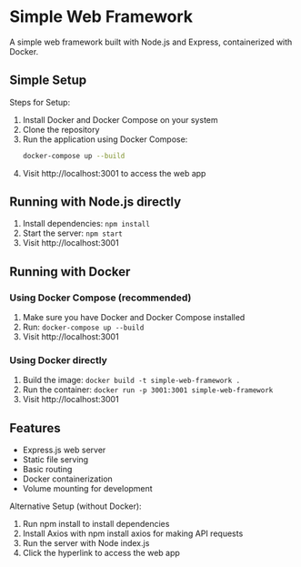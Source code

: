 # Simple Web Framework

A simple web framework built with Node.js and Express, containerized with Docker.

## Simple Setup
Steps for Setup:
1. Install Docker and Docker Compose on your system
2. Clone the repository
3. Run the application using Docker Compose:
   ```bash
   docker-compose up --build
   ```
4. Visit http://localhost:3001 to access the web app


## Running with Node.js directly

1. Install dependencies: `npm install`
2. Start the server: `npm start`
3. Visit http://localhost:3001

## Running with Docker

### Using Docker Compose (recommended)

1. Make sure you have Docker and Docker Compose installed
2. Run: `docker-compose up --build`
3. Visit http://localhost:3001

### Using Docker directly

1. Build the image: `docker build -t simple-web-framework .`
2. Run the container: `docker run -p 3001:3001 simple-web-framework`
3. Visit http://localhost:3001

## Features

- Express.js web server
- Static file serving
- Basic routing
- Docker containerization
- Volume mounting for development

Alternative Setup (without Docker):
1. Run npm install to install dependencies
2. Install Axios with npm install axios for making API requests
3. Run the server with Node index.js
4. Click the hyperlink to access the web app

